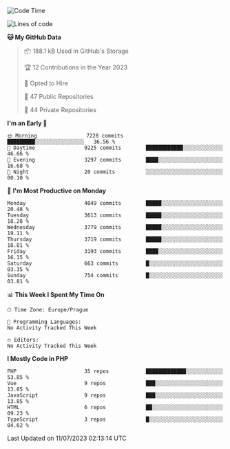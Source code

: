 <!--START_SECTION:waka-->
![Code Time](http://img.shields.io/badge/Code%20Time-1%2C583%20hrs%2058%20mins-blue)

![Lines of code](https://img.shields.io/badge/From%20Hello%20World%20I%27ve%20Written-6.4%20million%20lines%20of%20code-blue)

**🐱 My GitHub Data** 

> 📦 188.1 kB Used in GitHub's Storage 
 > 
> 🏆 12 Contributions in the Year 2023
 > 
> 💼 Opted to Hire
 > 
> 📜 47 Public Repositories 
 > 
> 🔑 44 Private Repositories 
 > 
**I'm an Early 🐤** 

```text
🌞 Morning                7228 commits        █████████░░░░░░░░░░░░░░░░   36.56 % 
🌆 Daytime                9225 commits        ████████████░░░░░░░░░░░░░   46.66 % 
🌃 Evening                3297 commits        ████░░░░░░░░░░░░░░░░░░░░░   16.68 % 
🌙 Night                  20 commits          ░░░░░░░░░░░░░░░░░░░░░░░░░   00.10 % 
```
📅 **I'm Most Productive on Monday** 

```text
Monday                   4049 commits        █████░░░░░░░░░░░░░░░░░░░░   20.48 % 
Tuesday                  3613 commits        █████░░░░░░░░░░░░░░░░░░░░   18.28 % 
Wednesday                3779 commits        █████░░░░░░░░░░░░░░░░░░░░   19.11 % 
Thursday                 3719 commits        █████░░░░░░░░░░░░░░░░░░░░   18.81 % 
Friday                   3193 commits        ████░░░░░░░░░░░░░░░░░░░░░   16.15 % 
Saturday                 663 commits         █░░░░░░░░░░░░░░░░░░░░░░░░   03.35 % 
Sunday                   754 commits         █░░░░░░░░░░░░░░░░░░░░░░░░   03.81 % 
```


📊 **This Week I Spent My Time On** 

```text
🕑︎ Time Zone: Europe/Prague

💬 Programming Languages: 
No Activity Tracked This Week

🔥 Editors: 
No Activity Tracked This Week
```

**I Mostly Code in PHP** 

```text
PHP                      35 repos            █████████████░░░░░░░░░░░░   53.85 % 
Vue                      9 repos             ███░░░░░░░░░░░░░░░░░░░░░░   13.85 % 
JavaScript               9 repos             ███░░░░░░░░░░░░░░░░░░░░░░   13.85 % 
HTML                     6 repos             ██░░░░░░░░░░░░░░░░░░░░░░░   09.23 % 
TypeScript               3 repos             █░░░░░░░░░░░░░░░░░░░░░░░░   04.62 % 
```




 Last Updated on 11/07/2023 02:13:14 UTC
<!--END_SECTION:waka-->
<!--
**AlexKratky/AlexKratky** is a ✨ _special_ ✨ repository because its `README.md` (this file) appears on your GitHub profile.

Here are some ideas to get you started:

- 🔭 I’m currently working on ...
- 🌱 I’m currently learning ...
- 👯 I’m looking to collaborate on ...
- 🤔 I’m looking for help with ...
- 💬 Ask me about ...
- 📫 How to reach me: ...
- 😄 Pronouns: ...
- ⚡ Fun fact: ...
-->
